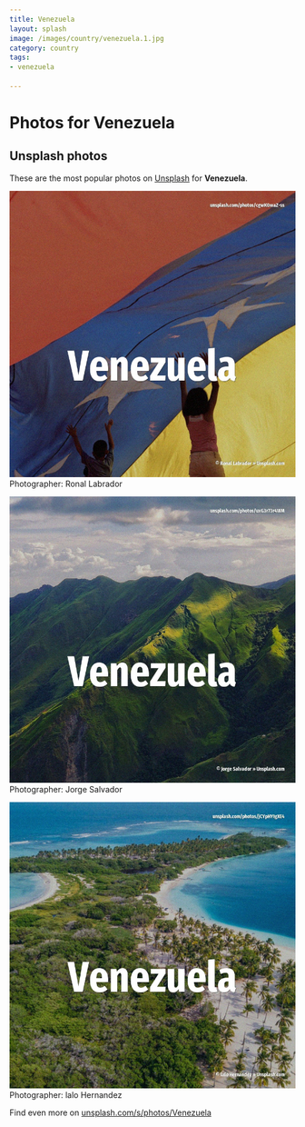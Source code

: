 ```yaml
---
title: Venezuela
layout: splash
image: /images/country/venezuela.1.jpg
category: country
tags:
- venezuela

---
```

# Photos for Venezuela
 
## Unsplash photos
These are the most popular photos on [Unsplash](https://unsplash.com) for **Venezuela**.
 
![Venezuela](/images/country/venezuela.1.jpg)
Photographer:  Ronal Labrador
 
![Venezuela](/images/country/venezuela.2.jpg)
Photographer:  Jorge Salvador
 
![Venezuela](/images/country/venezuela.3.jpg)
Photographer:  lalo Hernandez
 
Find even more on [unsplash.com/s/photos/Venezuela](https://unsplash.com/s/photos/Venezuela)
 
